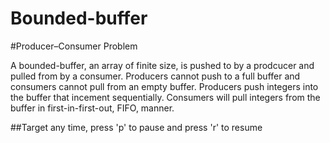 # Bounded-buffer

#Producer–Consumer Problem

A bounded-buffer, an array of finite size, is pushed to by a prodcucer and pulled from by a consumer. Producers cannot push to a full buffer and consumers cannot pull from an empty buffer. Producers push integers into the buffer that incement sequentially. Consumers will pull integers from the buffer in first-in-first-out, FIFO, manner.


##Target
any time, press 'p' to pause and press 'r' to resume 

